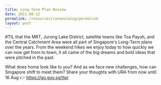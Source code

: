 ```yaml
---
title: Long-Term Plan Review
date: 2021-08-12
permalink: /resources/connexionsg/permalink
layout: post
---
```

#TIL that the MRT, Jurong Lake District, satellite towns like Toa Payoh, and the Central Catchment Area were all part of Singapore's Long-Term plans over the years. From the weekend hikes we enjoy today to how quickly we can now get from to town, it all came of the big dreams and bold ideas that were pitched in the past. 

What does home look like to you? And as we face new challenges, how can Singapore shift to meet them? Share your thoughts with URA from now until 16 Aug 👉  https://go.gov.sg/ltpr

